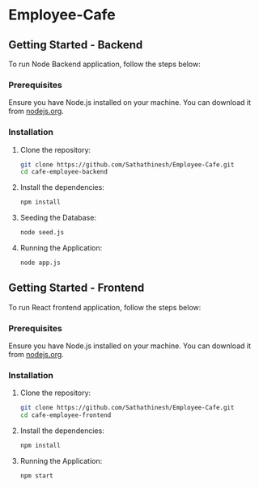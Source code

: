 # Employee-Cafe

## Getting Started - Backend 

To run Node Backend application, follow the steps below:

### Prerequisites

Ensure you have Node.js installed on your machine. You can download it from [nodejs.org](https://nodejs.org/).

### Installation

1. Clone the repository:
   ```bash
   git clone https://github.com/Sathathinesh/Employee-Cafe.git
   cd cafe-employee-backend

2. Install the dependencies:
   ```bash
   npm install

3. Seeding the Database:
    ```bash
    node seed.js

4. Running the Application:
    ```bash
    node app.js


## Getting Started - Frontend

To run React frontend application, follow the steps below:

### Prerequisites

Ensure you have Node.js installed on your machine. You can download it from [nodejs.org](https://nodejs.org/).

### Installation

1. Clone the repository:
   ```bash
   git clone https://github.com/Sathathinesh/Employee-Cafe.git
   cd cafe-employee-frontend

2. Install the dependencies:
   ```bash
   npm install

3. Running the Application:
    ```bash
    npm start



